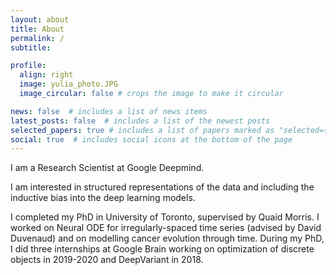 ```yaml
---
layout: about
title: About
permalink: /
subtitle:

profile:
  align: right
  image: yulia_photo.JPG
  image_circular: false # crops the image to make it circular

news: false  # includes a list of news items
latest_posts: false  # includes a list of the newest posts
selected_papers: true # includes a list of papers marked as "selected={true}"
social: true  # includes social icons at the bottom of the page
---
```

I am a Research Scientist at Google Deepmind.

I am interested in structured representations of the data and including the inductive bias into the deep learning models.

I completed my PhD in University of Toronto, supervised by Quaid Morris. I worked on Neural ODE for irregularly-spaced time series (advised by David Duvenaud) and on modelling cancer evolution through time. During my PhD, I did three internships at Google Brain working on optimization of discrete objects in 2019-2020 and DeepVariant in 2018.

